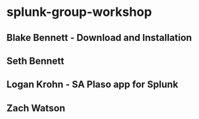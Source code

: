 # splunk-group-workshop

## Blake Bennett - Download and Installation

## Seth Bennett

## Logan Krohn - SA Plaso app for Splunk

## Zach Watson
